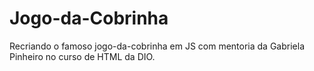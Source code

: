 # Jogo-da-Cobrinha
Recriando o famoso jogo-da-cobrinha em JS com mentoria da Gabriela Pinheiro no curso de HTML da DIO.
